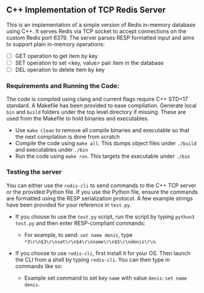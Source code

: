 ## C++ Implementation of TCP Redis Server
This is an implementation of a simple version of Redis in-memory database using C++. It serves Redis via TCP socket to accept connections on the custom Redis port 6379. 
The server parses RESP formatted input and aims to support plain in-memory operations:
  - [ ] GET operation to get item by key
  - [ ] SET operation to set <key, value> pair item in the database
  - [ ] DEL operation to delete item by key

### Requirements and Running the Code:
The code is compiled using clang and current flags require C++ STD=17 standard. A Makefile has been provided to ease compilation. 
Generate local `bin` and `build` folders under the top level directory if missing. These are used from the Makefile to hold binaries and executables.
  - Use `make clean` to remove all compile binaries and executable so that the next compilation is done from scratch
  - Compile the code using `make all`. This dumps object files under `./build` and executables under `./bin`
  - Run the code using `make run`. This targets the executable under `./bin`

### Testing the server

You can either use the `redis-cli` to send commands to the C++ TCP server or the provided Python file. If you use the Python file, ensure the commands are formatted using the RESP serialization protocol. A few example strings have been provided for your reference in `test.py`.

- If you choose to use the `test.py` script, run the script by typing `python3 test.py` and then enter RESP-compliant commands:
  - For example, to send: `set name denis`, type `*3\r\n$3\r\nset\r\n$4\r\nname\r\n$5\r\ndenis\r\n`.
  
- If you choose to use `redis-cli`, first install it for your OS. Then launch the CLI from a shell by typing `redis-cli`. You can then type in commands like so:
  - Example set command to set key `name` with value `denis`: `set name denis`.
